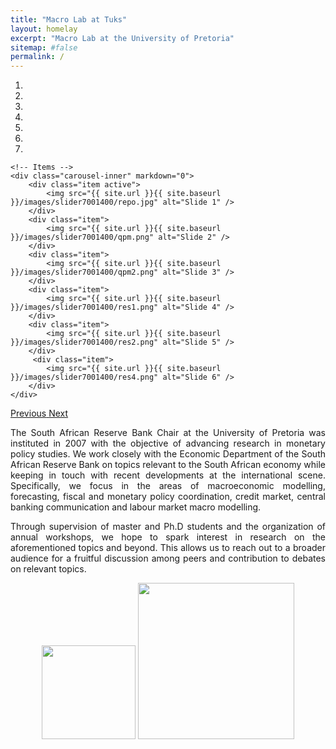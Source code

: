 ```yaml
---
title: "Macro Lab at Tuks"
layout: homelay
excerpt: "Macro Lab at the University of Pretoria"
sitemap: #false
permalink: /
---
```


<div markdown="0" id="carousel" class="carousel slide" data-ride="carousel" data-interval="4000" data-pause="hover" >
    <!-- Menu -->
    <ol class="carousel-indicators">
        <li data-target="#carousel" data-slide-to="0" class="active"></li>
        <li data-target="#carousel" data-slide-to="1"></li>
        <li data-target="#carousel" data-slide-to="2"></li>
        <li data-target="#carousel" data-slide-to="3"></li>
        <li data-target="#carousel" data-slide-to="4"></li>
        <li data-target="#carousel" data-slide-to="5"></li>
        <li data-target="#carousel" data-slide-to="6"></li>
    </ol>

    <!-- Items -->
    <div class="carousel-inner" markdown="0">
        <div class="item active">
            <img src="{{ site.url }}{{ site.baseurl }}/images/slider7001400/repo.jpg" alt="Slide 1" />
        </div>
        <div class="item">
            <img src="{{ site.url }}{{ site.baseurl }}/images/slider7001400/qpm.png" alt="Slide 2" />
        </div>
        <div class="item">
            <img src="{{ site.url }}{{ site.baseurl }}/images/slider7001400/qpm2.png" alt="Slide 3" />
        </div>
        <div class="item">
            <img src="{{ site.url }}{{ site.baseurl }}/images/slider7001400/res1.png" alt="Slide 4" />
        </div>
        <div class="item">
            <img src="{{ site.url }}{{ site.baseurl }}/images/slider7001400/res2.png" alt="Slide 5" />
        </div>       
         <div class="item">
            <img src="{{ site.url }}{{ site.baseurl }}/images/slider7001400/res4.png" alt="Slide 6" />
        </div>
    </div>
  <a class="left carousel-control" href="#carousel" role="button" data-slide="prev">
    <span class="glyphicon glyphicon-chevron-left" aria-hidden="true"></span>
    <span class="sr-only">Previous</span>
  </a>
  <a class="right carousel-control" href="#carousel" role="button" data-slide="next">
    <span class="glyphicon glyphicon-chevron-right" aria-hidden="true"></span>
    <span class="sr-only">Next</span>
  </a>
</div>

<p align="justify">The South African Reserve Bank Chair at the University of Pretoria was instituted in 2007 with the objective of advancing research in monetary policy studies. We work closely with the Economic Department of the South African Reserve Bank on topics relevant to the South African economy while keeping in touch with recent developments at the international scene. Specifically, we focus in the areas of macroeconomic modelling, forecasting, fiscal and monetary policy coordination, credit market, central banking communication and labour market macro modelling.</p>

<p align="justify">Through supervision of master and Ph.D students  and the organization of annual workshops, we hope to spark interest in research on the aforementioned topics and beyond. This allows us to reach out to a broader audience for a fruitful discussion among peers and contribution to debates on relevant topics.</p>




<center>
<figure class="second">
  <img src="{{ site.url }}{{ site.baseurl }}/images/logopic/sarb.png" style="width: 150px">
  <img src="{{ site.url }}{{ site.baseurl }}/images/logopic/tuks.png" style="width: 250px">
</figure>
</center>
